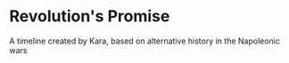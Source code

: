 # Revolution's Promise
 A timeline created by Kara, based on alternative history in the Napoleonic wars
